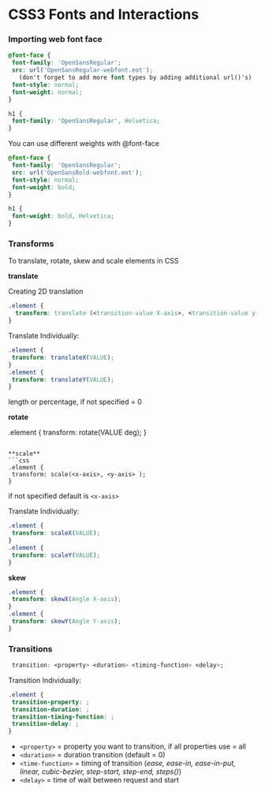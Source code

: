 # CSS3 Fonts and Interactions

### Importing web font face

```css
@font-face {
 font-family: 'OpenSansRegular';
 src: url('OpenSansRegular-webfont.eot'); 
   (don't forget to add more font types by adding additional url()'s)
 font-style: normal;
 font-weight: normal;
}

h1 {
 font-family: 'OpenSansRegular', Helvetica;
}
```
You can use different weights with @font-face
```css
@font-face {
 font-family: 'OpenSansRegular';
 src: url('OpenSansBold-webfont.eot'); 
 font-style: normal;
 font-weight: bold;
}

h1 {
 font-weight: bold, Helvetica;
}
```

### Transforms

To translate, rotate, skew and scale elements in CSS

**translate**

Creating 2D translation
```css
.element {
  transform: translate (<transition-value X-axis>, <transition-value y-axis>);
}
```
Translate Individually:
```css
.element {
 transform: translateX(VALUE);
}
.element {
 transform: translateY(VALUE);
}
```
length or percentage, if not specified = 0

**rotate**

.element {
 transform: rotate(VALUE deg);
}
```

**scale**
```css
.element {
 transform: scale(<x-axis>, <y-axis> );
}
```
if not specified default is `<x-axis>`

Translate Individually:
```css
.element {
 transform: scaleX(VALUE);
}
.element {
 transform: scaleY(VALUE);
}
```

**skew**

```css
.element {
 transform: skewX(Angle X-axis);
}
.element {
 transform: skewY(Angle Y-axis);
}
```

### Transitions

```css
 transition: <property> <duration> <timing-function> <delay>;
```
Transition Individually:
```css
.element {
 transition-property: ;
 transition-duration: ;
 transition-timing-function: ;
 transition-delay: ;
}
```
- `<property>` = property you want to transition, if all properties use = all
- `<duration>` = duration transition (default = 0)
- `<time-function>` = timing of transition
(_ease, ease-in, ease-in-put, linear, cubic-bezier, step-start, step-end, steps()_)
- `<delay>` = time of wait between request and start